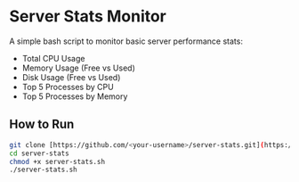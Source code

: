 # Server Stats Monitor

A simple bash script to monitor basic server performance stats:
- Total CPU Usage
- Memory Usage (Free vs Used)
- Disk Usage (Free vs Used)
- Top 5 Processes by CPU
- Top 5 Processes by Memory

## How to Run

```bash
git clone [https://github.com/<your-username>/server-stats.git](https://github.com/Arundhuti2000/server-stats)
cd server-stats
chmod +x server-stats.sh
./server-stats.sh
